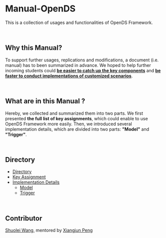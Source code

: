 # Manual-OpenDS
This is a collection of usages and functionalities of OpenDS Framework.

<br>

## Why this Manual?

To support further usages, replications and modifications, a document (i.e. manual) has to been summarized in advance. We hoped to help further incoming students could <u><b>be easier to catch up the key components</b></u> and <u><b>be faster to conduct implementations of customized scenarios</u></b>.

<br>

## What are in this Manual ?

Hereby, we collected and summarized them into two parts. We first presented <b>the full list of key assignments</b>, which could enable to use OpenDS Framework more easily. Then, we introduced several implementation details, which are divided into two parts: <b>"Model"</b> and <b>"Trigger"</b>.

<br>

## Directory

<!--ts-->
   * [Directory](#Directory)
   * [Key Assignment](https://github.com/ShuoleiWang/Manual-OpenDS/tree/master/Key%20Assignment)
   * [Implementation Details](https://github.com/ShuoleiWang/Manual-OpenDS/tree/master/Implementation%20Details/)
      * [Model](https://github.com/ShuoleiWang/Manual-OpenDS/tree/master/Implementation%20Details/Model)
      * [Trigger](https://github.com/ShuoleiWang/Manual-OpenDS/tree/master/Implementation%20Details/Trigger)


  <!-- * [Tests](#tests)-->

<!--te-->
<br>

## Contributor

[Shuolei Wang](https://github.com/ShuoleiWang), mentored by [Xiangjun Peng](https://github.com/Shiangjun)

<br>
